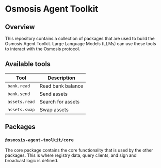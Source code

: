 # Osmosis Agent Toolkit

## Overview

This repository contains a collection of packages that are used to build the Osmosis Agent Toolkit.
Large Language Models (LLMs) can use these tools to interact with the Osmosis protocol.

## Available tools

| Tool          | Description       |
| ------------- | ----------------- |
| `bank.read`   | Read bank balance |
| `bank.send`   | Send assets       |
| `assets.read` | Search for assets |
| `assets.swap` | Swap assets       |

## Packages

### `@osmosis-agent-toolkit/core`

The core package contains the core functionality that is used by the other packages.
This is where registry data, query clients, and sign and broadcast logic is defined.
